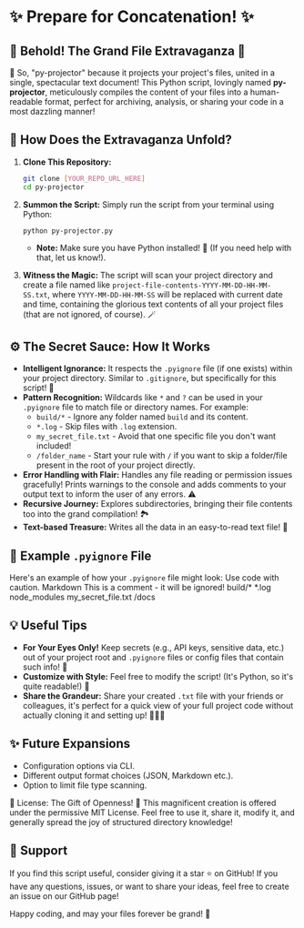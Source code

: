 # ✨ Prepare for Concatenation! ✨
## 🌟 Behold! The Grand File Extravaganza 🌟

🎉 So, "py-projector" because it projects your project's files, united in a single, spectacular text document! This Python script, lovingly named **py-projector**, meticulously compiles the content of your files into a human-readable format, perfect for archiving, analysis, or sharing your code in a most dazzling manner! 

## 🚀 How Does the Extravaganza Unfold?

1.  **Clone This Repository:**
    ```bash
    git clone [YOUR_REPO_URL_HERE]
    cd py-projector
    ```

2.  **Summon the Script:** Simply run the script from your terminal using Python:
    ```bash
    python py-projector.py
    ```

    *   **Note:** Make sure you have Python installed! 🐍 (If you need help with that, let us know!).

3.  **Witness the Magic:** The script will scan your project directory and create a file named like `project-file-contents-YYYY-MM-DD-HH-MM-SS.txt`, where `YYYY-MM-DD-HH-MM-SS` will be replaced with current date and time, containing the glorious text contents of all your project files (that are not ignored, of course). 🪄

## ⚙️ The Secret Sauce: How It Works

*   **Intelligent Ignorance:**  It respects the `.pyignore` file (if one exists) within your project directory. Similar to `.gitignore`, but specifically for this script! 🤫
*   **Pattern Recognition:** Wildcards like `*` and `?` can be used in your `.pyignore` file to match file or directory names. For example:
    *   `build/*` - Ignore any folder named `build` and its content.
    *   `*.log` - Skip files with `.log` extension.
    *   `my_secret_file.txt` - Avoid that one specific file you don't want included!
    *   `/folder_name` - Start your rule with `/` if you want to skip a folder/file present in the root of your project directly.
*   **Error Handling with Flair:** Handles any file reading or permission issues gracefully! Prints warnings to the console and adds comments to your output text to inform the user of any errors. ⚠️
*   **Recursive Journey:** Explores subdirectories, bringing their file contents too into the grand compilation! 🏞️
*   **Text-based Treasure:** Writes all the data in an easy-to-read text file! 📝

## 📝 Example `.pyignore` File

Here's an example of how your `.pyignore` file might look:
Use code with caution.
Markdown
This is a comment - it will be ignored!
build/*
*.log
node_modules
my_secret_file.txt
/docs

## 💡 Useful Tips

*   **For Your Eyes Only!** Keep secrets (e.g., API keys, sensitive data, etc.) out of your project root and `.pyignore` files or config files that contain such info! 🙈
*   **Customize with Style:** Feel free to modify the script! (It's Python, so it's quite readable!)  🎨
*   **Share the Grandeur:** Share your created `.txt` file with your friends or colleagues, it's perfect for a quick view of your full project code without actually cloning it and setting up! 🧑‍🤝‍🧑

## ✨ Future Expansions

*   Configuration options via CLI.
*   Different output format choices (JSON, Markdown etc.).
*   Option to limit file type scanning.

📜 License: The Gift of Openness! 📜 This magnificent creation is offered under the permissive MIT License. Feel free to use it, share it, modify it, and generally spread the joy of structured directory knowledge!

## 💖 Support

If you find this script useful, consider giving it a star ⭐ on GitHub!
If you have any questions, issues, or want to share your ideas, feel free to create an issue on our GitHub page!

Happy coding, and may your files forever be grand! 🎉
